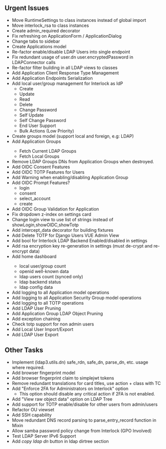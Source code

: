 ## Urgent Issues
* Move RuntimeSettings to class instances instead of global import
* Move interlock_rsa to class instances
* Create admin_required decorator <d>
* Fix refreshing on ApplicationForm / ApplicationDialog <d>
* Change tabs to sidebar <d>
* Create Applications model <d>
* Re-factor enable/disable LDAP Users into single endpoint <d>
* Fix redundant usage of user.dn user.encryptedPassword in LDAPConnector calls <d>
* Re-factor filter building in all LDAP views to classes <d>
* Add Application Client Response Type Management <d>
* Add Application Endpoints Serialization <d>
* Add local user/group management for Interlock as IdP
	* Create <d>
	* Update <d>
	* Read <d>
	* Delete <d>
	* Change Password <d>
	* Self Update <d>
	* Self Change Password <d>
	* End User Support <d>
	* Bulk Actions (Low Priority)
* Create groups model (support local and foreign, e.g: LDAP) <d>
* Add Application Groups <d>
	* Fetch Current LDAP Groups <d>
	* Fetch Local Groups <d>
* Remove LDAP Groups DNs from Application Groups when destroyed. <d>
* Add OIDC Consent Features <t>
* Add OIDC TOTP Features for Users <t>
* Add Warning when enabling/disabling Application Group <d>
* Add OIDC Prompt Features?
	* login
	* consent
	* select_account
	* create
* Add OIDC Group Validation for Application <d>
* Fix dropdown z-index on settings card <d>
* Change login view to use list of strings instead of showLogin,showOIDC,showTotp <d>
* Add intercept_data decorator for building fixtures <d>
* Add Delete TOTP for Django Users VUE Admin View <d>
* Add bool for Interlock LDAP Backend Enabled/disabled in settings <d>
* Add rsa encryption key re-generation in settings (must de-crypt and re-encrypt data)
* Add home dashboard <d>
	* local user/group count <d>
	* openid well-known data <d>
	* ldap users count (synced only) <d>
	* ldap backend status <d>
	* ldap config data <d>
* Add logging to all Application model operations <t>
* Add logging to all Application Security Group model operations
* Add logging to all TOTP operations
* Add LDAP User Pruning
* Add Application Group LDAP Object Pruning
* Add exception chaining
* Check totp support for non admin users
* Add Local User Import/Export
* Add LDAP User Export

## Other Tasks
* Implement (ldap3.utils.dn) safe_rdn, safe_dn, parse_dn, etc. usage where required.
* Add browser fingerprint model
* Add browser fingerprint claim to simplejwt tokens
* Remove redundant translations for card titles, use action + class with TC
* Add "Enforce 2FA for Administrators on Interlock" option
	* This option should disable any critical action if 2FA is not enabled.
* Add "View raw object data" option on LDAP Tree
* Add support for TOTP enable/disable for other users from admin/users
* Refactor OU viewset
* Add SSH capability
* Move redundant DNS record parsing to parse_entry_record function in Mixin
* Allow samba password policy change from Interlock (GPO Involved)
* Test LDAP Server IPv6 Support
* Add *copy ldap dn* button in ldap dirtree section

